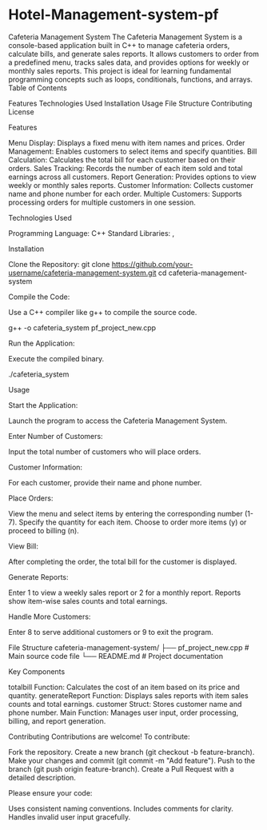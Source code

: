 # Hotel-Management-system-pf
Cafeteria Management System
The Cafeteria Management System is a console-based application built in C++ to manage cafeteria orders, calculate bills, and generate sales reports. It allows customers to order from a predefined menu, tracks sales data, and provides options for weekly or monthly sales reports. This project is ideal for learning fundamental programming concepts such as loops, conditionals, functions, and arrays.
Table of Contents

Features
Technologies Used
Installation
Usage
File Structure
Contributing
License

Features

Menu Display: Displays a fixed menu with item names and prices.
Order Management: Enables customers to select items and specify quantities.
Bill Calculation: Calculates the total bill for each customer based on their orders.
Sales Tracking: Records the number of each item sold and total earnings across all customers.
Report Generation: Provides options to view weekly or monthly sales reports.
Customer Information: Collects customer name and phone number for each order.
Multiple Customers: Supports processing orders for multiple customers in one session.

Technologies Used

Programming Language: C++
Standard Libraries: <iostream>, <string>

Installation

Clone the Repository:
git clone https://github.com/your-username/cafeteria-management-system.git
cd cafeteria-management-system


Compile the Code:

Use a C++ compiler like g++ to compile the source code.

g++ -o cafeteria_system pf_project_new.cpp


Run the Application:

Execute the compiled binary.

./cafeteria_system



Usage

Start the Application:

Launch the program to access the Cafeteria Management System.


Enter Number of Customers:

Input the total number of customers who will place orders.


Customer Information:

For each customer, provide their name and phone number.


Place Orders:

View the menu and select items by entering the corresponding number (1-7).
Specify the quantity for each item.
Choose to order more items (y) or proceed to billing (n).


View Bill:

After completing the order, the total bill for the customer is displayed.


Generate Reports:

Enter 1 to view a weekly sales report or 2 for a monthly report.
Reports show item-wise sales counts and total earnings.


Handle More Customers:

Enter 8 to serve additional customers or 9 to exit the program.



File Structure
cafeteria-management-system/
├── pf_project_new.cpp  # Main source code file
└── README.md           # Project documentation

Key Components

totalbill Function: Calculates the cost of an item based on its price and quantity.
generateReport Function: Displays sales reports with item sales counts and total earnings.
customer Struct: Stores customer name and phone number.
Main Function: Manages user input, order processing, billing, and report generation.

Contributing
Contributions are welcome! To contribute:

Fork the repository.
Create a new branch (git checkout -b feature-branch).
Make your changes and commit (git commit -m "Add feature").
Push to the branch (git push origin feature-branch).
Create a Pull Request with a detailed description.

Please ensure your code:

Uses consistent naming conventions.
Includes comments for clarity.
Handles invalid user input gracefully.


